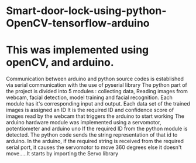 # Smart-door-lock-using-python-OpenCV-tensorflow-arduino
# This was implemented using openCV, and arduino. 

Communication between arduino and python source codes is established via serial communication with the use of pyserial library
The python part of the project is divided into 5 modules : collecting data, Reading images from webcam, facial detection, model training and facial recognition.
Each module has it's corresponding input and output.
Each data set of the trained images is assigned an ID
It is the required ID and confidence score of images read by the webcam that triggers the arduino to start working
The arduino hardware module was implemented using a servomotor, potentiometer and arduino uno
If the required ID from the python module is detected. The python code sends the string representation of that id to arduino.
In the arduino, if the required string is received from the required serial port, it causes the servomotor to move 360 degrees else it doesn't move.....It starts by importing the Servo library

